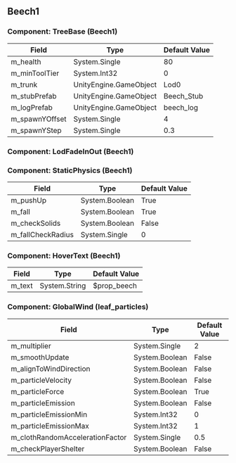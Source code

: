 ## Beech1

### Component: TreeBase (Beech1)

|Field|Type|Default Value|
|---|---|---|
|m_health|System.Single|80|
|m_minToolTier|System.Int32|0|
|m_trunk|UnityEngine.GameObject|Lod0|
|m_stubPrefab|UnityEngine.GameObject|Beech_Stub|
|m_logPrefab|UnityEngine.GameObject|beech_log|
|m_spawnYOffset|System.Single|4|
|m_spawnYStep|System.Single|0.3|

### Component: LodFadeInOut (Beech1)

### Component: StaticPhysics (Beech1)

|Field|Type|Default Value|
|---|---|---|
|m_pushUp|System.Boolean|True|
|m_fall|System.Boolean|True|
|m_checkSolids|System.Boolean|False|
|m_fallCheckRadius|System.Single|0|

### Component: HoverText (Beech1)

|Field|Type|Default Value|
|---|---|---|
|m_text|System.String|$prop_beech|

### Component: GlobalWind (leaf_particles)

|Field|Type|Default Value|
|---|---|---|
|m_multiplier|System.Single|2|
|m_smoothUpdate|System.Boolean|False|
|m_alignToWindDirection|System.Boolean|False|
|m_particleVelocity|System.Boolean|False|
|m_particleForce|System.Boolean|True|
|m_particleEmission|System.Boolean|False|
|m_particleEmissionMin|System.Int32|0|
|m_particleEmissionMax|System.Int32|1|
|m_clothRandomAccelerationFactor|System.Single|0.5|
|m_checkPlayerShelter|System.Boolean|False|

